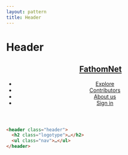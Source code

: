 ```yaml
---
layout: pattern
title: Header
---
```


<h1>Header</h1>

<div class="components-preview">

<header class="header">
  <h2 class="logotype">
    <a href="/">FathomNet</a>
  </h2>
  <ul class="nav">
    <li>
      <a
        href="/explore/"
        class="
          nav__link
        "
      >
        Explore
      </a>
    </li>
    <li>
      <a
        href="/contributors/"
        class="nav__link"
      >
        Contributors
      </a>
    </li>
    <li>
      <a
        href="/about-us/"
        class="nav__link"
        >
        About us
      </a>
    </li>
    <li>
      <a
        href="/sign-in/"
        class="nav__link"
        >
        Sign in
      </a>
    </li>
  </ul>
</header>

</div>

<div class="components-code" markdown="1">

```html
<header class="header">
  <h2 class="logotype">…</h2>
  <ul class="nav">…</ul>
</header>
```

</div>
